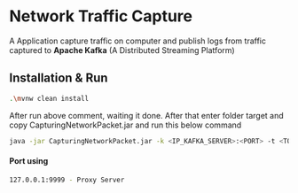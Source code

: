 # Network Traffic Capture
A Application capture traffic on computer
and publish logs from traffic captured to **Apache Kafka** (A Distributed Streaming Platform)

## Installation & Run

```bash
.\mvnw clean install
```
After run above comment, waiting it done. After that enter folder target and copy CapturingNetworkPacket.jar and run this below command
```bash
java -jar CapturingNetworkPacket.jar -k <IP_KAFKA_SERVER>:<PORT> -t <TOPIC_NAME>
```

#### Port using
```bash
127.0.0.1:9999 - Proxy Server
```
 
